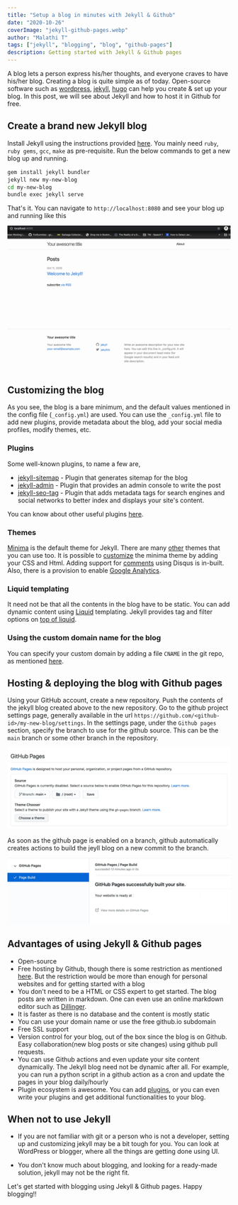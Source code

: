 ```yaml
---
title: "Setup a blog in minutes with Jekyll & Github"
date: "2020-10-26"
coverImage: "jekyll-github-pages.webp"
author: "Malathi T"
tags: ["jekyll", "blogging", "blog", "github-pages"]
description: Getting started with Jekyll & Github pages
---
```

A blog lets a person express his/her thoughts, and everyone craves to have his/her blog. Creating a blog is quite simple as of today. Open-source software such as [wordpress](https://wordpress.com/), [jekyll](https://jekyllrb.com/), [hugo](https://gohugo.io/) can help you create & set up your blog. In this post, we will see about Jekyll and how to host it in Github for free.

## Create a brand new Jekyll blog
Install Jekyll using the instructions provided [here](https://jekyllrb.com/docs/installation/). You mainly need `ruby`, `ruby gems`, `gcc`, `make` as pre-requisite. Run the below commands to get a new blog up and running.
```sh
gem install jekyll bundler
jekyll new my-new-blog
cd my-new-blog
bundle exec jekyll serve
```
That's it. You can navigate to `http://localhost:8080` and see your blog up and running like this

![A new jekyll blog](new-blog.webp)

## Customizing the blog
As you see, the blog is a bare minimum, and the default values mentioned in the config file (`_config.yml`) are used. You can use the `_config.yml` file to add new plugins, provide metadata about the blog, add your social media profiles, modify themes, etc. 

### Plugins
Some well-known plugins, to name a few are,
- [jekyll-sitemap](https://github.com/jekyll/jekyll-sitemap) - Plugin that generates sitemap for the blog
- [jekyll-admin](https://github.com/jekyll/jekyll-admin) - Plugin that provides an admin console to write the post
- [jekyll-seo-tag](https://github.com/jekyll/jekyll-seo-tag) - Plugin that adds metadata tags for search engines and social networks to better index and displays your site's content.

You can know about other useful plugins [here](https://planetjekyll.github.io/plugins/top).

### Themes
[Minima](https://github.com/jekyll/minima) is the default theme for Jekyll. There are many [other](https://jekyll-themes.com/free/) themes that you can use too. It is possible to [customize](https://github.com/jekyll/minima#customizing-templates) the minima theme by adding your CSS and Html. Adding support for [comments](https://github.com/jekyll/minima#enabling-comments-via-disqus) using Disqus is in-built. Also, there is a provision to enable [Google Analytics](https://github.com/jekyll/minima#enabling-google-analytics).

### Liquid templating
It need not be that all the contents in the blog have to be static. You can add dynamic content using [Liquid](https://shopify.github.io/liquid/) templating. Jekyll provides tag and filter options on [top of liquid](https://jekyllrb.com/docs/liquid/).

### Using the custom domain name for the blog

You can specify your custom domain by adding a file `CNAME` in the git repo, as mentioned [here](https://docs.github.com/en/free-pro-team@latest/github/working-with-github-pages/about-custom-domains-and-github-pages).

## Hosting & deploying the blog with Github pages
Using your GitHub account, create a new repository. Push the contents of the jekyll blog created above to the new repository. Go to the github project settings page, generally available in the url
`https://github.com/<github-id>/my-new-blog/settings`.
In the settings page, under the `Github pages` section, specify the branch to use for the github source. This can be the `main` branch or some other branch in the repository.

![Enable github page for the repo](enable-github-pages.webp)

As soon as the github page is enabled on a branch, github automatically creates actions to build the jeyll blog on a new commit to the branch.

![Github pages build action](github-pages-action.webp)

## Advantages of using Jekyll & Github pages
- Open-source
- Free hosting by Github, though there is some restriction as mentioned [here](https://docs.github.com/en/free-pro-team@latest/github/working-with-github-pages/about-github-pages#usage-limits). But the restriction would be more than enough for personal websites and for getting started with a blog
- You don't need to be a HTML or CSS expert to get started. The blog posts are written in markdown. One can even use an online markdown editor such as [Dillinger](http://dillinger.io/).
- It is faster as there is no database and the content is mostly static
- You can use your domain name or use the free github.io subdomain
- Free SSL support
- Version control for your blog, out of the box since the blog is on Github. Easy collaboration(new blog posts or site changes) using github pull requests.
- You can use Github actions and even update your site content dynamically. The Jekyll blog need not be dynamic after all. For example, you can run a python script in a github action as a cron and update the pages in your blog daily/hourly
- Plugin ecosystem is awesome. You can add [plugins](https://jekyllrb.com/docs/plugins/), or you can even write your plugins and get additional functionalities to your blog.

## When not to use Jekyll
- If you are not familiar with git or a person who is not a developer, setting up and customizing jekyll may be a bit tough for you. You can look at WordPress or blogger, where all the things are getting done using UI. 

- You don't know much about blogging, and looking for a ready-made solution, jekyll may not be the right fit. 

Let's get started with blogging using Jekyll & Github pages. Happy blogging!!
